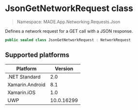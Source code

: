# JsonGetNetworkRequest class

> Namespace: MADE.App.Networking.Requests.Json

Defines a network request for a GET call with a JSON response.

```csharp
public sealed class JsonGetNetworkRequest : NetworkRequest
```

## Supported platforms

| Platform | Version |
| --- | --- |
| .NET Standard | 2.0 |
| Xamarin.Android | 8.1 |
| Xamarin.iOS  | 1.0 |
| UWP | 10.0.16299 | 